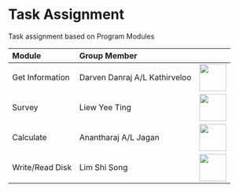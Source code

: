 # Task Assignment
Task assignment based on Program Modules

<v-click>

| Module  | Group Member |  |
|:----------|:-------------|:--------|
| Get Information | Darven Danraj A/L Kathirveloo | <img src="https://community.uthm.edu.my/images/students/20222023/CI220087.jpg" width="55"> |
| Survey | Liew Yee Ting | <img src="https://community.uthm.edu.my/images/students/20222023/AI220275.jpg" width="55"> |
| Calculate | Anantharaj A/L Jagan | <img src="https://community.uthm.edu.my/images/students/20222023/CI220137.jpg" width="55"> |
| Write/Read Disk | Lim Shi Song | <img src="https://community.uthm.edu.my/images/students/20222023/CI220106.jpg" width="55"> |

</v-click>